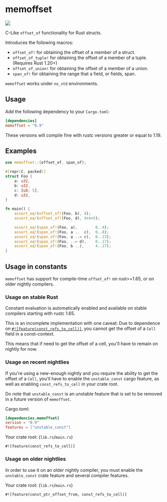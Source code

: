 # memoffset #

[![](https://img.shields.io/crates/v/memoffset.svg)](https://crates.io/crates/memoffset)

C-Like `offset_of` functionality for Rust structs.

Introduces the following macros:
 * `offset_of!` for obtaining the offset of a member of a struct.
 * `offset_of_tuple!` for obtaining the offset of a member of a tuple. (Requires Rust 1.20+)
 * `offset_of_union!` for obtaining the offset of a member of a union.
 * `span_of!` for obtaining the range that a field, or fields, span.

`memoffset` works under `no_std` environments.

## Usage ##
Add the following dependency to your `Cargo.toml`:

```toml
[dependencies]
memoffset = "0.9"
```

These versions will compile fine with rustc versions greater or equal to 1.19.

## Examples ##
```rust
use memoffset::{offset_of, span_of};

#[repr(C, packed)]
struct Foo {
    a: u32,
    b: u32,
    c: [u8; 5],
    d: u32,
}

fn main() {
    assert_eq!(offset_of!(Foo, b), 4);
    assert_eq!(offset_of!(Foo, d), 4+4+5);

    assert_eq!(span_of!(Foo, a),        0..4);
    assert_eq!(span_of!(Foo, a ..  c),  0..8);
    assert_eq!(span_of!(Foo, a ..= c),  0..13);
    assert_eq!(span_of!(Foo, ..= d),    0..17);
    assert_eq!(span_of!(Foo, b ..),     4..17);
}
```

## Usage in constants ##
`memoffset` has support for compile-time `offset_of!` on rust>=1.65, or on older nightly compilers.

### Usage on stable Rust ###
Constant evaluation is automatically enabled and available on stable compilers starting with rustc 1.65.

This is an incomplete implementation with one caveat:
Due to dependence on [`#![feature(const_refs_to_cell)]`](https://github.com/rust-lang/rust/issues/80384), you cannot get the offset of a `Cell` field in a const-context.

This means that if need to get the offset of a cell, you'll have to remain on nightly for now.

### Usage on recent nightlies ###

If you're using a new-enough nightly and you require the ability to get the offset of a `Cell`,
you'll have to enable the `unstable_const` cargo feature, as well as enabling `const_refs_to_cell` in your crate root.

Do note that `unstable_const` is an unstable feature that is set to be removed in a future version of `memoffset`.

Cargo.toml:
```toml
[dependencies.memoffset]
version = "0.9"
features = ["unstable_const"]
```

Your crate root: (`lib.rs`/`main.rs`)
```rust,ignore
#![feature(const_refs_to_cell)]
```

### Usage on older nightlies ###
In order to use it on an older nightly compiler, you must enable the `unstable_const` crate feature and several compiler features.

Your crate root: (`lib.rs`/`main.rs`)
```rust,ignore
#![feature(const_ptr_offset_from, const_refs_to_cell)]
```

